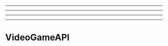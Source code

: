 --------------------------------------------------------------------------------------------------
----------------------------------------------------------------------------------------------------
----------------------------------------------------------------------------------------------------
-------------------------------------------------------
# VideoGameAPI
